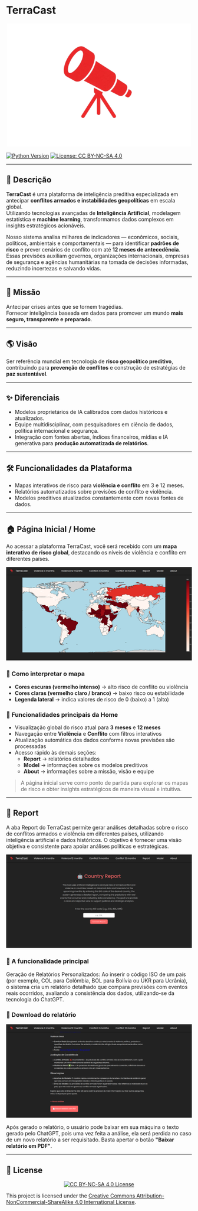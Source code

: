 # TerraCast

<p align="center">
  <img src="assets/logo.png" alt="Logo TerraCast" width="500">
</p>

[![Python Version](https://img.shields.io/badge/python-3.11-blue.svg)](https://www.python.org/)
[![License: CC BY-NC-SA 4.0](https://img.shields.io/badge/License-CC%20BY--NC--SA-lightgrey.svg)](LICENSE)


---

## 📌 Descrição

**TerraCast** é uma plataforma de inteligência preditiva especializada em antecipar **conflitos armados e instabilidades geopolíticas** em escala global.  
Utilizando tecnologias avançadas de **Inteligência Artificial**, modelagem estatística e **machine learning**, transformamos dados complexos em insights estratégicos acionáveis.

Nosso sistema analisa milhares de indicadores — econômicos, sociais, políticos, ambientais e comportamentais — para identificar **padrões de risco** e prever cenários de conflito com até **12 meses de antecedência**.  
Essas previsões auxiliam governos, organizações internacionais, empresas de segurança e agências humanitárias na tomada de decisões informadas, reduzindo incertezas e salvando vidas.

---

## 🚀 Missão

Antecipar crises antes que se tornem tragédias.  
Fornecer inteligência baseada em dados para promover um mundo **mais seguro, transparente e preparado**.

---

## 🌎 Visão

Ser referência mundial em tecnologia de **risco geopolítico preditivo**, contribuindo para **prevenção de conflitos** e construção de estratégias de **paz sustentável**.

---

## ✨ Diferenciais

- Modelos proprietários de IA calibrados com dados históricos e atualizados.  
- Equipe multidisciplinar, com pesquisadores em ciência de dados, política internacional e segurança.  
- Integração com fontes abertas, índices financeiros, mídias e IA generativa para **produção automatizada de relatórios**.

---

## 🛠️ Funcionalidades da Plataforma

- Mapas interativos de risco para **violência e conflito** em 3 e 12 meses.  
- Relatórios automatizados sobre previsões de conflito e violência.  
- Modelos preditivos atualizados constantemente com novas fontes de dados.  

---

## 🏠 Página Inicial / Home

Ao acessar a plataforma TerraCast, você será recebido com um **mapa interativo de risco global**, destacando os níveis de violência e conflito em diferentes países.  

![Mapa de Risco Global](assets/home.png)

### 🔹 Como interpretar o mapa

- **Cores escuras (vermelho intenso)** → alto risco de conflito ou violência  
- **Cores claras (vermelho claro / branco)** → baixo risco ou estabilidade  
- **Legenda lateral** → indica valores de risco de 0 (baixo) a 1 (alto)

### 🔹 Funcionalidades principais da Home

- Visualização global do risco atual para **3 meses** e **12 meses**  
- Navegação entre **Violência** e **Conflito** com filtros interativos  
- Atualização automática dos dados conforme novas previsões são processadas  
- Acesso rápido às demais seções:  
  - **Report** → relatórios detalhados  
  - **Model** → informações sobre os modelos preditivos  
  - **About** → informações sobre a missão, visão e equipe

> A página inicial serve como ponto de partida para explorar os mapas de risco e obter insights estratégicos de maneira visual e intuitiva.

---

## 📄 Report

A aba Report do TerraCast permite gerar análises detalhadas sobre o risco de conflitos armados e violência em diferentes países, utilizando inteligência artificial e dados históricos. O objetivo é fornecer uma visão objetiva e consistente para apoiar análises políticas e estratégicas.

![Tela da aba Report mostrando relatório gerado](assets/report.png)

### 🔹 A funcionalidade principal

Geração de Relatórios Personalizados: Ao inserir o código ISO de um país (por exemplo, COL para Colômbia, BOL para Bolívia ou UKR para Ucrânia), o sistema cria um relatório detalhado que compara previsões com eventos reais ocorridos, avaliando a consistência dos dados, utilizando-se da tecnologia do ChatGPT.

### 🔹 Download do relatório

![Tela mostrando botão de download do relatório](assets/download.png)

Após gerado o relatório, o usuário pode baixar em sua máquina o texto gerado pelo ChatGPT, pois uma vez feita a análise, ela será perdida no caso de um novo relatório a ser requisitado. Basta apertar o botão **"Baixar relatório em PDF"**.

---

## 📜 License

<p align="center">
  <a href="https://creativecommons.org/licenses/by-nc-sa/4.0/">
    <img src="http://mirrors.creativecommons.org/presskit/buttons/88x31/png/by-nc-sa.png" width="200" alt="CC BY-NC-SA 4.0 License">
  </a>
</p>

This project is licensed under the [Creative Commons Attribution-NonCommercial-ShareAlike 4.0 International License](LICENSE).
